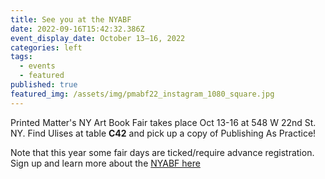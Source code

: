 ```yaml
---
title: See you at the NYABF
date: 2022-09-16T15:42:32.386Z
event_display_date: October 13–16, 2022
categories: left
tags:
  - events
  - featured
published: true
featured_img: /assets/img/pmabf22_instagram_1080_square.jpg
---
```


P﻿rinted Matter's NY Art Book Fair takes place Oct 13-16 at 548 W 22nd St. NY. F﻿ind Ulises at table **C42** and pick up a copy of Publishing As Practice!

N﻿ote that this year some fair days are ticked/require advance registration. Sign up and learn more about the [NYABF here](https://nyabf2022.printedmatterartbookfairs.org/)
